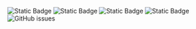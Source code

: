 ![Static Badge](https://img.shields.io/badge/blacklists-60-000000) ![Static Badge](https://img.shields.io/badge/blacklisted-2439719-cc0000) ![Static Badge](https://img.shields.io/badge/whitelisted-2244-00CC00) ![Static Badge](https://img.shields.io/badge/streaming_blacklist-28107-000000) ![GitHub issues](https://img.shields.io/github/issues/fabriziosalmi/blacklists)
